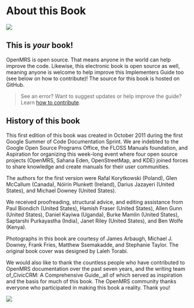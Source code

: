 # About this Book

![](/assets/IMG_20111020_181606.png)

## This is _your_ book!

OpenMRS is open source. That means anyone in the world can help improve the code. Likewise, this electronic book is open source as well, meaning anyone is welcome to help improve this Implementers Guide too \(see below on how to contribute\)! The source for this book is hosted on GitHub.

> See an error? Want to suggest updates or help improve the guide? Learn [how to contribute](https://github.com/openmrs/openmrs-book-guide/blob/master/CONTRIBUTING.md).

## History of this book

This first edition of this book was created in October 2011 during the first Google Summer of Code Documentation Sprint. We are indebted to the Google Open Source Programs Office, the FLOSS Manuals foundation, and Aspiration for organizing this week-long event where four open source projects \(OpenMRS, Sahana Eden, OpenStreetMap, and KDE\) joined forces to share knowledge and create manuals for their user communities.

The authors for the first version were Rafal Korytkowski \(Poland\), Glen McCallum \(Canada\), Nóirín Plunkett \(Ireland\), Darius Jazayeri \(United States\), and Michael Downey \(United States\).

We received proofreading, structural advice, and editing assistance from Paul Biondich \(United States\), Hamish Fraser \(United States\), Allen Gunn \(United States\), Daniel Kayiwa \(Uganda\), Burke Mamlin \(United States\), Saptarshi Purkayastha \(India\), Janet Riley \(United States\), and Ben Wolfe \(Kenya\).

Photographs in this book are courtesy of James Arbaugh, Michael J. Downey, Frank Fries, Matthew Ssemakadde, and Stephanie Taylor. The original book cover was designed by Laleh Torabi.

We would also like to thank the countless people who have contributed to OpenMRS documentation over the past seven years, and the writing team of\_CivicCRM: A Comprehensive Guide,\_all of which served as inspiration and the basis for much of this book. The OpenMRS community thanks everyone who participated in making this book a reality. Thank you!

![](/assets/sprint_google_group_3.jpeg)


